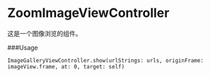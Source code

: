 # ZoomImageViewController

这是一个图像浏览的组件。

###Usage

	ImageGalleryViewController.show(urlStrings: urls, originFrame: imageView.frame, at: 0, target: self)